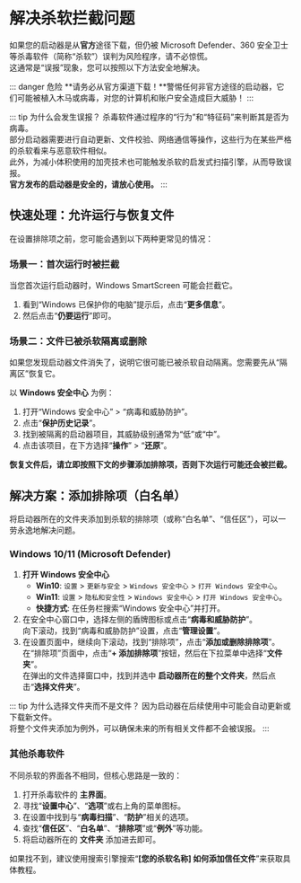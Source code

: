 # 解决杀软拦截问题

如果您的启动器是从**官方**途径下载，但仍被 Microsoft Defender、360 安全卫士等杀毒软件（简称“杀软”）误判为风险程序，请不必惊慌。  
这通常是“误报”现象，您可以按照以下方法安全地解决。

::: danger 危险
**请务必从官方渠道下载！**警惕任何非官方途径的启动器，它们可能被植入木马或病毒，对您的计算机和账户安全造成巨大威胁！
:::

::: tip 为什么会发生误报？
杀毒软件通过程序的“行为”和“特征码”来判断其是否为病毒。  
部分启动器需要进行自动更新、文件校验、网络通信等操作，这些行为在某些严格的杀软看来与恶意软件相似。  
此外，为减小体积使用的加壳技术也可能触发杀软的启发式扫描引擎，从而导致误报。  
**官方发布的启动器是安全的，请放心使用。**
:::

## 快速处理：允许运行与恢复文件

在设置排除项之前，您可能会遇到以下两种更常见的情况：

### 场景一：首次运行时被拦截

当您首次运行启动器时，Windows SmartScreen 可能会拦截它。

1. 看到“Windows 已保护你的电脑”提示后，点击“**更多信息**”。
2. 然后点击“**仍要运行**”即可。

### 场景二：文件已被杀软隔离或删除

如果您发现启动器文件消失了，说明它很可能已被杀软自动隔离。您需要先从“隔离区”恢复它。

以 **Windows 安全中心** 为例：

1. 打开“Windows 安全中心” > “病毒和威胁防护”。
2. 点击“**保护历史记录**”。
3. 找到被隔离的启动器项目，其威胁级别通常为“低”或“中”。
4. 点击该项目，在下方选择“**操作**” > “**还原**”。

**恢复文件后，请立即按照下文的步骤添加排除项，否则下次运行可能还会被拦截。**

## 解决方案：添加排除项（白名单）

将启动器所在的文件夹添加到杀软的排除项（或称“白名单”、“信任区”），可以一劳永逸地解决问题。

### Windows 10/11 (Microsoft Defender)

1. **打开 Windows 安全中心**
    - **Win10**: `设置` > `更新与安全` > `Windows 安全中心` > `打开 Windows 安全中心`。
    - **Win11**: `设置` > `隐私和安全性` > `Windows 安全中心` > `打开 Windows 安全中心`。
    - **快捷方式**: 在任务栏搜索“Windows 安全中心”并打开。
2. 在安全中心窗口中，选择左侧的盾牌图标或点击“**病毒和威胁防护**”。  
   向下滚动，找到“病毒和威胁防护”设置，点击“**管理设置**”。
3. 在设置页面中，继续向下滚动，找到“排除项”，点击“**添加或删除排除项**”。  
   在“排除项”页面中，点击“**+ 添加排除项**”按钮，然后在下拉菜单中选择“**文件夹**”。  
   在弹出的文件选择窗口中，找到并选中 **启动器所在的整个文件夹**，然后点击“**选择文件夹**”。

::: tip 为什么选择文件夹而不是文件？
因为启动器在后续使用中可能会自动更新或下载新文件。  
将整个文件夹添加为例外，可以确保未来的所有相关文件都不会被误报。
:::

### 其他杀毒软件

不同杀软的界面各不相同，但核心思路是一致的：

1. 打开杀毒软件的 **主界面**。
2. 寻找“**设置中心**”、“**选项**”或右上角的菜单图标。
3. 在设置中找到与“**病毒扫描**”、“**防护**”相关的选项。
4. 查找“**信任区**”、“**白名单**”、“**排除项**”或“**例外**”等功能。
5. 将启动器所在的 **文件夹** 添加进去即可。

如果找不到，建议使用搜索引擎搜索“**[您的杀软名称] 如何添加信任文件**”来获取具体教程。
